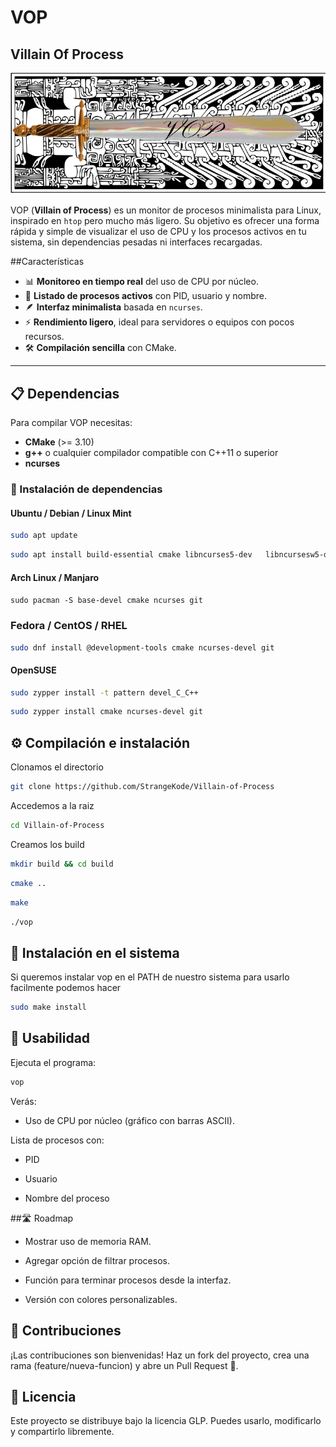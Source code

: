 
# VOP 
## Villain Of Process
![](https://raw.githubusercontent.com/StrangeKode/Villain-of-Process/refs/heads/main/logo.png)

VOP (**Villain of Process**) es un monitor de procesos minimalista para Linux, inspirado en `htop` pero mucho más ligero. Su objetivo es ofrecer una forma rápida y simple de visualizar el uso de CPU y los procesos activos en tu sistema, sin dependencias pesadas ni interfaces recargadas.


##Características
- 📊 **Monitoreo en tiempo real** del uso de CPU por núcleo.
- 🔎 **Listado de procesos activos** con PID, usuario y nombre.
- 🪶 **Interfaz minimalista** basada en `ncurses`.
- ⚡ **Rendimiento ligero**, ideal para servidores o equipos con pocos recursos.
- 🛠 **Compilación sencilla** con CMake.
                
----
## 📋 Dependencias

Para compilar VOP necesitas:
- **CMake** (>= 3.10)
- **g++** o cualquier compilador compatible con C++11 o superior
- **ncurses**

### 🔹 Instalación de dependencias
#### Ubuntu / Debian / Linux Mint
```bash 
sudo apt update
```
```bash 
sudo apt install build-essential cmake libncurses5-dev   libncursesw5-dev git
```

#### Arch Linux / Manjaro
```sudo pacman -S base-devel cmake ncurses git```

### Fedora / CentOS / RHEL
```bash 
sudo dnf install @development-tools cmake ncurses-devel git
```

#### OpenSUSE
```bash 
sudo zypper install -t pattern devel_C_C++
```
```bash 
sudo zypper install cmake ncurses-devel git
```

## ⚙️ Compilación e instalación
Clonamos el directorio
```bash
git clone https://github.com/StrangeKode/Villain-of-Process
```

Accedemos a la raiz
```bash
cd Villain-of-Process
```

Creamos los build
```bash 
mkdir build && cd build
```
```bash
cmake ..
```
```bash
make
```
```bash
./vop
```

## 🔧 Instalación en el sistema
Si queremos instalar vop en el PATH de nuestro sistema para usarlo facilmente podemos hacer

```bash
sudo make install
```

## 🚀 Usabilidad

Ejecuta el programa:

```bash
vop
```


Verás:

- Uso de CPU por núcleo (gráfico con barras ASCII).

Lista de procesos con:

- PID

- Usuario

- Nombre del proceso

##🛣  Roadmap

-  Mostrar uso de memoria RAM.

- Agregar opción de filtrar procesos.

- Función para terminar procesos desde la interfaz.

- Versión con colores personalizables.

## 🤝 Contribuciones

¡Las contribuciones son bienvenidas!
Haz un fork del proyecto, crea una rama (feature/nueva-funcion) y abre un Pull Request 🚀.

## 📜 Licencia

Este proyecto se distribuye bajo la licencia GLP.
Puedes usarlo, modificarlo y compartirlo libremente.
